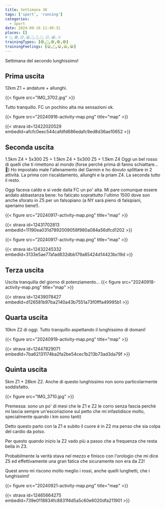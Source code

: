```yaml
---
title: Settimana 38
tags: ['sport', 'running']
categories:
  - Sport
date: 2024-09-16 11:49:31
places: []
# 🔴,🟢,🟡,😀,🙁,🫤,🙂,😐,😭,☠️
trainingTypes: [🟢,🔴,🟢,🟢,🟢]
trainingFeelings: [😀,🙂,😀,😀,😭]
---
```

Settimana del secondo lunghissimo!
<!--more-->

## Prima uscita

12km Z1 + andature + allunghi.

{{< figure src="IMG_3702.jpg" >}}

Tutto tranquillo. FC un pochino alta ma sensazioni ok.

{{< figure src="20240916-activity-map.png" title="map" >}}

{{< strava id=12422020529 embedId=afcfc0eec544cafdfd686edafc9ed8d36ae10652 >}}

## Seconda uscita

1.5km Z4 + 5x300 Z5 + 1.5km Z4 + 5x300 Z5 + 1.5km Z4
Oggi un bel rosso di quelli che ti rimettono al mondo (forse perchè prima di fanno schiattare... 🤪)
Ho impostato male l'allenamento del Garmin e ho dovuto splittare in 2 attività. La prima con riscaldamento, allunghi e la priam Z4. La seconda tutto il resto.

Oggi faceva caldo e si vede dalla FC un po' alta. Mi pare comunque essere andato abbastanza bene: ho faticato soprattutto l'ultimo 1500 dove son anche sforato in Z5 per un falsopiano (a NY sarà pieno di falsipiani, speriamo bene!).

{{< figure src="20240917-activity-map.png" title="map" >}}

{{< strava id=12431702813 embedId=11190ea031d7892009058f980a084a56dfcd1202 >}}

{{< figure src="20240917-activity-map.png" title="map" >}}

{{< strava id=12432245332 embedId=3133e5ae77a1ad832dbb179a85424d14423bc19d >}}

## Terza uscita
Uscita tranquilla del giorno di potenziamento...
{{< figure src="20240918-activity-map.png" title="map" >}}

{{< strava id=12439078427 embedId=d126581b97ba2140a43b7551a73f0fffa49995b1 >}}

## Quarta uscita
10km Z2 di oggi.
Tutto tranquillo aspettando il lunghissimo di domani!

{{< figure src="20240919-activity-map.png" title="map" >}}

{{< strava id=12447829071 embedId=7ba62131174ba2fa2be54cec1b213b73ad3da79f >}}

## Quinta uscita
5km Z1 + 28km Z2.
Anche di questo lunghissimo non sono particolarmente soddisfatto.

{{< figure src="IMG_3710.jpg" >}}

Premessa: sono un po' di mesi che le Z1 e Z2 le corro senza fascia perchè mi lascia sempre un'escoriazione sul petto che mi infastidisce molto, specialmente quando i km sono tanti)

Detto questo parto con la Z1 e subito il cuore è in Z2 ma penso che sia colpa del cardio da polso.

Per questo quando inizio la Z2 vado più a passo che a frequenza che resta bella in Z3.

Probabilmente la verità stava nel mezzo e finisco con l'orologio che mi dice Z5 ed effettivamente una gran fatica che sicuramente non era da Z2!

Quest anno mi riscono molto meglio i rossi, anche quelli lunghetti, che i lunghissimi!

{{< figure src="20240921-activity-map.png" title="map" >}}

{{< strava id=12465664275 embedId=739e0118834fc8831f4d5a5c60e6020dfa211901 >}}